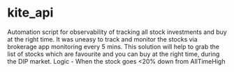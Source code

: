 # kite_api
Automation script for observability of tracking all stock investments and buy at the right time.
It was uneasy to track and monitor the stocks via brokerage app monitoring every 5 mins.
This solution will help to grab the list of stocks which are favourite and you can buy at the right time, during the DIP market.
Logic - When the stock goes <20% down from AllTimeHigh
